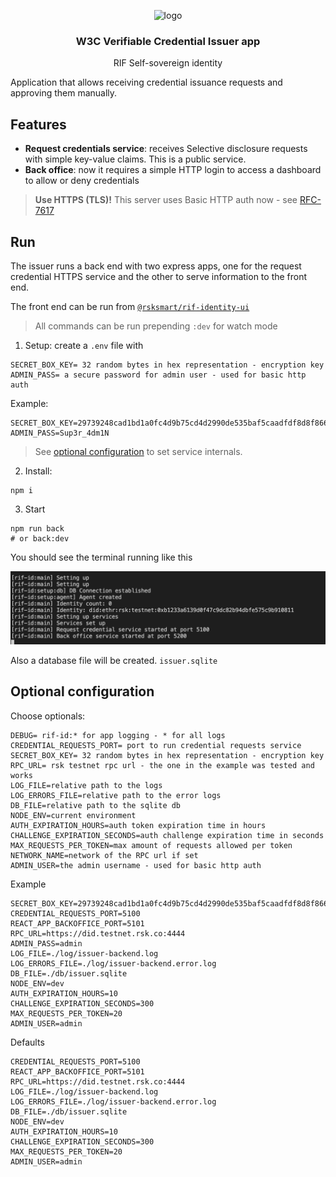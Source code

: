 <p align="middle">
    <img src="https://www.rifos.org/assets/img/logo.svg" alt="logo" height="100" >
</p>
<h3 align="middle">W3C Verifiable Credential Issuer app</h3>
<p align="middle">
    RIF Self-sovereign identity
</p>

Application that allows receiving credential issuance requests and approving them manually.

## Features

- **Request credentials service**: receives Selective disclosure requests with simple key-value claims. This is a public service.
- **Back office**: now it requires a simple HTTP login to access a dashboard to allow or deny credentials

> **Use HTTPS (TLS)!** This server uses Basic HTTP auth now - see [RFC-7617](https://tools.ietf.org/html/rfc7617)

## Run

The issuer runs a back end with two express apps, one for the request credential HTTPS service and the other to serve information to the front end.

The front end can be run from [`@rsksmart/rif-identity-ui`](https://github.com/rsksmart/rif-identity-ui/tree/develop/apps/issuer-app)

> All commands can be run prepending  `:dev` for watch mode

1. Setup: create a `.env` file with

  ```
  SECRET_BOX_KEY= 32 random bytes in hex representation - encryption key
  ADMIN_PASS= a secure password for admin user - used for basic http auth
  ```

  Example:

  ```
  SECRET_BOX_KEY=29739248cad1bd1a0fc4d9b75cd4d2990de535baf5caadfdf8d8f86664aa830c
  ADMIN_PASS=Sup3r_4dm1N
  ```

  > See [optional configuration](#optional-configuration) to set service internals.

2. Install:

  ```
  npm i
  ```

3. Start

  ```
  npm run back
  # or back:dev
  ```

You should see the terminal running like this

![run](./img/run.png)

Also a database file will be created. `issuer.sqlite`

## Optional configuration

Choose optionals:

```
DEBUG= rif-id:* for app logging - * for all logs
CREDENTIAL_REQUESTS_PORT= port to run credential requests service
SECRET_BOX_KEY= 32 random bytes in hex representation - encryption key
RPC_URL= rsk testnet rpc url - the one in the example was tested and works
LOG_FILE=relative path to the logs
LOG_ERRORS_FILE=relative path to the error logs
DB_FILE=relative path to the sqlite db
NODE_ENV=current environment
AUTH_EXPIRATION_HOURS=auth token expiration time in hours
CHALLENGE_EXPIRATION_SECONDS=auth challenge expiration time in seconds
MAX_REQUESTS_PER_TOKEN=max amount of requests allowed per token
NETWORK_NAME=network of the RPC url if set
ADMIN_USER=the admin username - used for basic http auth
```

Example

```
SECRET_BOX_KEY=29739248cad1bd1a0fc4d9b75cd4d2990de535baf5caadfdf8d8f86664aa830c
CREDENTIAL_REQUESTS_PORT=5100
REACT_APP_BACKOFFICE_PORT=5101
RPC_URL=https://did.testnet.rsk.co:4444
ADMIN_PASS=admin
LOG_FILE=./log/issuer-backend.log
LOG_ERRORS_FILE=./log/issuer-backend.error.log
DB_FILE=./db/issuer.sqlite
NODE_ENV=dev
AUTH_EXPIRATION_HOURS=10
CHALLENGE_EXPIRATION_SECONDS=300
MAX_REQUESTS_PER_TOKEN=20
ADMIN_USER=admin
```

Defaults

```
CREDENTIAL_REQUESTS_PORT=5100
REACT_APP_BACKOFFICE_PORT=5101
RPC_URL=https://did.testnet.rsk.co:4444
LOG_FILE=./log/issuer-backend.log
LOG_ERRORS_FILE=./log/issuer-backend.error.log
DB_FILE=./db/issuer.sqlite
NODE_ENV=dev
AUTH_EXPIRATION_HOURS=10
CHALLENGE_EXPIRATION_SECONDS=300
MAX_REQUESTS_PER_TOKEN=20
ADMIN_USER=admin
```
